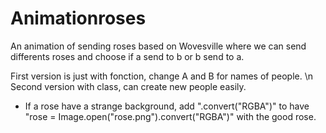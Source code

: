 # Animationroses
An animation of sending roses based on Wovesville where we can send differents roses and choose if a send to b or b send to a.

First version is just with fonction, change A and B for names of people. \n
Second version with class, can create new people easily.

- If a rose have a strange background, add ".convert("RGBA")" to have "rose = Image.open("rose.png").convert("RGBA")" with the good rose.